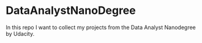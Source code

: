 # DataAnalystNanoDegree

In this repo I want to collect my projects from the Data Analyst Nanodegree by Udacity.
